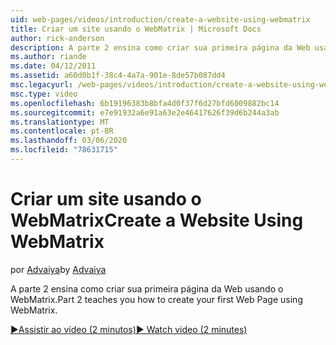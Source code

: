 ```yaml
---
uid: web-pages/videos/introduction/create-a-website-using-webmatrix
title: Criar um site usando o WebMatrix | Microsoft Docs
author: rick-anderson
description: A parte 2 ensina como criar sua primeira página da Web usando o WebMatrix.
ms.author: riande
ms.date: 04/12/2011
ms.assetid: a60d0b1f-38c4-4a7a-901e-8de57b087dd4
msc.legacyurl: /web-pages/videos/introduction/create-a-website-using-webmatrix
msc.type: video
ms.openlocfilehash: 6b19196383b8bfa4d0f37f6d27bfd6009882bc14
ms.sourcegitcommit: e7e91932a6e91a63e2e46417626f39d6b244a3ab
ms.translationtype: MT
ms.contentlocale: pt-BR
ms.lasthandoff: 03/06/2020
ms.locfileid: "78631715"
---
```

# <a name="create-a-website-using-webmatrix"></a><span data-ttu-id="6c8c1-103">Criar um site usando o WebMatrix</span><span class="sxs-lookup"><span data-stu-id="6c8c1-103">Create a Website Using WebMatrix</span></span>

<span data-ttu-id="6c8c1-104">por [Advaiya](https://twitter.com/Advaiyasolns)</span><span class="sxs-lookup"><span data-stu-id="6c8c1-104">by [Advaiya](https://twitter.com/Advaiyasolns)</span></span>

<span data-ttu-id="6c8c1-105">A parte 2 ensina como criar sua primeira página da Web usando o WebMatrix.</span><span class="sxs-lookup"><span data-stu-id="6c8c1-105">Part 2 teaches you how to create your first Web Page using WebMatrix.</span></span>

[<span data-ttu-id="6c8c1-106">&#9654;Assistir ao vídeo (2 minutos)</span><span class="sxs-lookup"><span data-stu-id="6c8c1-106">&#9654; Watch video (2 minutes)</span></span>](https://channel9.msdn.com/Blogs/ASP-NET-Site-Videos/create-a-website-using-webmatrix)
